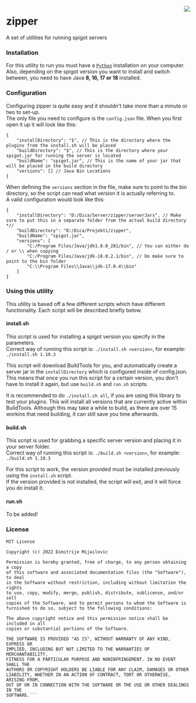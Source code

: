 <img src = "https://imgur.com/a2TE3J4.png" align = "right"></img>
# zipper
A set of utilities for running spigot servers 

### Installation
For this utility to run you must have a [``Python``](https://www.python.org/downloads/) installation on your computer. <br>
Also, depending on the spigot version you want to install and switch between, you need to have Java <b>8, 16, 17 or 18 </b>installed.

### Configuration
Configuring zipper is quite easy and it shouldn't take more than a minute or two to set-up. <br>
The only file you need to configure is the `config.json` file. When you first open it up it will look like this:

```json5
{
	"installDirectory": "$", // This is the directory where the plugins from the install.sh will be placed 
	"buildDirectory": "$", // This is the directory where your spigot.jar for running the server is located
	"buildName": "spigot.jar", // This is the name of your jar that will be placed in the build directory
	"versions": [] // Java Bin Locations 
}
```

When defining the ``versions`` section in the file, make sure to point to the bin directory, so the script can read 
what version it is actually referring to. <br>
A valid configuration would look like this:

```json5
{
	"installDirectory": "D:/Dica/Server/zipper/serverJars", // Make sure to put this in a separate folder from the actual build directory *//
	"buildDirectory": "D:/Dica/Projekti/zipper",
	"buildName": "spigot.jar",
	"versions": [
		"C:/Program Files/Java/jdk1.8.0_281/bin", // You can either do / or \\ when copying
		"C:/Program Files/Java/jdk-18.0.2.1/bin", // Do make sure to point to the bin folder
		"C:\\Program Files\\Java\\jdk-17.0.4\\bin"
	]
}
```

### Using this utility
This utility is based off a few different scripts which have different functionality. Each script will be described briefly below.

#### install.sh
This script is used for installing a spigot version you specify in the parameters. <br>
Correct way of running this script is: ``./install.sh <version>``, for example: ``./install.sh 1.19.3``

This script will download BuildTools for you, and automatically create a server jar in the ``installDirectory`` which is configured inside of config.json.
This means that once you run this script for a certain version, you don't have to install it again, but use ``build.sh`` and ``run.sh`` scripts.

It is recommended to do ``./install.sh all``, if you are using this library to test your plugins. This will install all versions that are currently active within BuildTools. Although this may take a while to build,
as there are over 15 workins that need building, it can still save you time afterwards.

#### build.sh
This script is used for grabbing a specific server version and placing it in your server folder. <br>
Correct way of running this script is: ``./build.sh <version>``, for example: ``./build.sh 1.19.3``

For this script to work, the version provided must be installed previously using the ``install.sh`` script. <br>
If the version provided is not installed, the script will exit, and it will force you do install it.

#### run.sh
To be added!


### License
```
MIT License

Copyright (c) 2022 Dimitrije Mijailovic

Permission is hereby granted, free of charge, to any person obtaining a copy
of this software and associated documentation files (the "Software"), to deal
in the Software without restriction, including without limitation the rights
to use, copy, modify, merge, publish, distribute, sublicense, and/or sell
copies of the Software, and to permit persons to whom the Software is
furnished to do so, subject to the following conditions:

The above copyright notice and this permission notice shall be included in all
copies or substantial portions of the Software.

THE SOFTWARE IS PROVIDED "AS IS", WITHOUT WARRANTY OF ANY KIND, EXPRESS OR
IMPLIED, INCLUDING BUT NOT LIMITED TO THE WARRANTIES OF MERCHANTABILITY,
FITNESS FOR A PARTICULAR PURPOSE AND NONINFRINGEMENT. IN NO EVENT SHALL THE
AUTHORS OR COPYRIGHT HOLDERS BE LIABLE FOR ANY CLAIM, DAMAGES OR OTHER
LIABILITY, WHETHER IN AN ACTION OF CONTRACT, TORT OR OTHERWISE, ARISING FROM,
OUT OF OR IN CONNECTION WITH THE SOFTWARE OR THE USE OR OTHER DEALINGS IN THE
SOFTWARE.```
